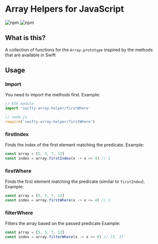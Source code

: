 # Array Helpers for JavaScript

![npm](https://img.shields.io/npm/v/swifty-array-helpers?logo=npm)
![npm](https://img.shields.io/npm/dm/swifty-array-helpers?logo=npm)

## What is this?

A collection of functions for the `Array.prototype` inspired by the methods that are available in Swift

## Usage

### Import

You need to import the methods first. Example:

```js
// ES6 module
import 'swifty-array-helper/firstWhere'

// node.js
require('swifty-array-helper/firstWhere')
```

### firstIndex

Finds the index of the first element matching the predicate.
Example:

```js
const array = [5, 3, 7, 12]
const index = array.firstIndex(x -> x <= 4) // 1
```

### firstWhere

Finds the first element matching the predicate (similar to `firstIndex`).
Example:

```js
const array = [5, 3, 7, 12]
const index = array.firstWhere(x -> x <= 4) // 3
```

### filterWhere

Filters the array based on the passed predicate
Example:

```js
const array = [5, 3, 7, 12]
const index = array.filterWhere(x -> x <= 6) // [5, 3]
```
